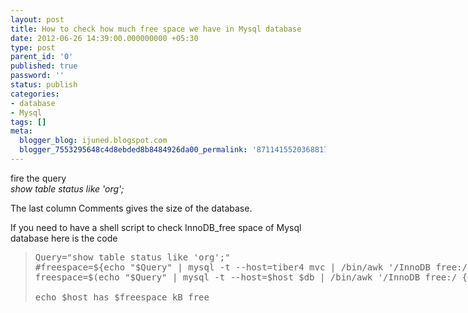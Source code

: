 ```yaml
---
layout: post
title: How to check how much free space we have in Mysql database
date: 2012-06-26 14:39:00.000000000 +05:30
type: post
parent_id: '0'
published: true
password: ''
status: publish
categories:
- database
- Mysql
tags: []
meta:
  blogger_blog: ijuned.blogspot.com
  blogger_7553295648c4d8ebded8b8484926da00_permalink: '8711415520368817833'
---
```

<div dir="ltr" style="text-align:left;">fire the query <br /><i>show table status like 'org';</i></p>
<p>The last column Comments gives the size of the database.</p>
<p><a name="more"></a>If you need to have a <span class="IL_AD" id="IL_AD5">shell script<span class="IL_AD_ICON"></span></span> to check InnoDB_free space of Mysql database here is the code </p>
<p>
<div class="codeheader"></div>
<blockquote class="tr_bq"><div class="codeheader"></div>
<div class="code">
<pre style="display:inline;margin-top:0;">Query="show table status like 'org';"<br />#freespace=${echo "$Query" | mysql -t --host=tiber4 mvc | /bin/awk '/<span class="IL_AD" id="IL_AD3">InnoDB<span class="IL_AD_ICON"></span></span> free:/ {print $38}' }<br />freespace=$(echo "$Query" | mysql -t --host=$host $db | /bin/awk '/InnoDB free:/ {print $38}' )<br /><br />echo $host has $freespace kB free</pre>
</div>
</blockquote>
<p></div>
